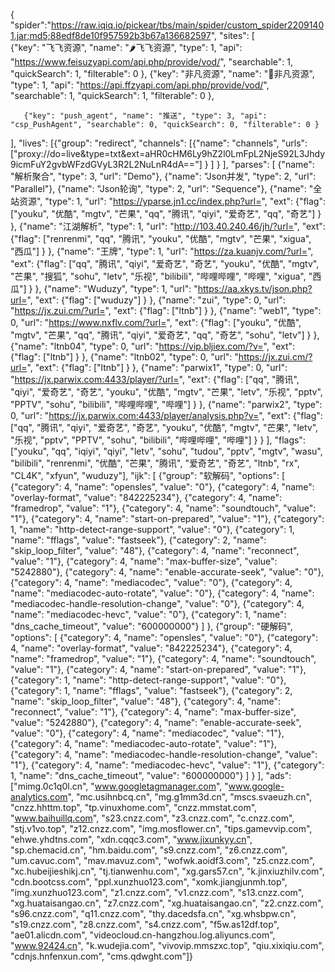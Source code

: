 {
"spider":"https://raw.iqiq.io/pickear/tbs/main/spider/custom_spider22091401.jar;md5;88edf8de10f957592b3b67a136682597",
    "sites": 
    [  
      {"key": "飞飞资源", "name": "🌶飞飞资源", "type": 1, "api": "https://www.feisuzyapi.com/api.php/provide/vod/", "searchable": 1, "quickSearch": 1, "filterable": 0 },
      {"key": "非凡资源", "name": "🍱非凡资源", "type": 1, "api": "https://api.ffzyapi.com/api.php/provide/vod/", "searchable": 1, "quickSearch": 1, "filterable": 0 },
        
       {"key": "push_agent", "name": "推送", "type": 3, "api": "csp_PushAgent", "searchable": 0, "quickSearch": 0, "filterable": 0 }
  ], 
  "lives": [{"group": "redirect", "channels": [{"name": "channels", "urls": ["proxy://do=live&type=txt&ext=aHR0cHM6Ly9hZ2l0LmFpL2NjeS92L3Jhdy9icmFuY2gvbWFzdGVyL3R2L2NuLnR4dA=="] } ] } ], 
  "parses": [
    {"name": "解析聚合", "type": 3, "url": "Demo"},
    {"name": "Json并发", "type": 2, "url": "Parallel"},
    {"name": "Json轮询", "type": 2, "url": "Sequence"},
    {"name": "全站资源", "type": 1, "url": "https://yparse.jn1.cc/index.php?url=", "ext": {"flag": ["youku", "优酷", "mgtv", "芒果", "qq", "腾讯", "qiyi", "爱奇艺", "qq", "奇艺"] } },
    {"name": "江湖解析", "type": 1, "url": "http://103.40.240.46/jh/?url=", "ext": {"flag": ["renrenmi", "qq", "腾讯", "youku", "优酷", "mgtv", "芒果", "xigua", "西瓜"] } },
    {"name": "王牌", "type": 1, "url": "https://za.kuanjv.com/?url=", "ext": {"flag": ["qq", "腾讯", "qiyi", "爱奇艺", "奇艺", "youku", "优酷", "mgtv", "芒果", "搜狐", "sohu", "letv", "乐视", "bilibili", "哔哩哔哩", "哔哩", "xigua", "西瓜"] } },
    {"name": "Wuduzy", "type": 1, "url": "https://aa.xkys.tv/json.php?url=", "ext": {"flag": ["wuduzy"] } },
    {"name": "zui", "type": 0, "url": "https://jx.zui.cm/?url=", "ext": {"flag": ["ltnb"] } },
    {"name": "web1", "type": 0, "url": "https://www.nxflv.com/?url=", "ext": {"flag": ["youku", "优酷", "mgtv", "芒果", "qq", "腾讯", "qiyi", "爱奇艺", "qq", "奇艺", "sohu", "letv"] } },
    {"name": "ltnb04", "type": 0, "url": "https://vip.bljiex.com/?v=", "ext": {"flag": ["ltnb"] } },
    {"name": "ltnb02", "type": 0, "url": "https://jx.zui.cm/?url=", "ext": {"flag": ["ltnb"] } },
    {"name": "parwix1", "type": 0, "url": "https://jx.parwix.com:4433/player/?url=", "ext": {"flag": ["qq", "腾讯", "qiyi", "爱奇艺", "奇艺", "youku", "优酷", "mgtv", "芒果", "letv", "乐视", "pptv", "PPTV", "sohu", "bilibili", "哔哩哔哩", "哔哩"] } },
    {"name": "parwix2", "type": 0, "url": "https://jx.parwix.com:4433/player/analysis.php?v=", "ext": {"flag": ["qq", "腾讯", "qiyi", "爱奇艺", "奇艺", "youku", "优酷", "mgtv", "芒果", "letv", "乐视", "pptv", "PPTV", "sohu", "bilibili", "哔哩哔哩", "哔哩"] } } ], "flags": ["youku", "qq", "iqiyi", "qiyi", "letv", "sohu", "tudou", "pptv", "mgtv", "wasu", "bilibili", "renrenmi", "优酷", "芒果", "腾讯", "爱奇艺", "奇艺", "ltnb", "rx", "CL4K", "xfyun", "wuduzy"],
  "ijk": [
    {"group": "软解码", "options": [
      {"category": 4, "name": "opensles", "value": "0"},
      {"category": 4, "name": "overlay-format", "value": "842225234"},
      {"category": 4, "name": "framedrop", "value": "1"},
      {"category": 4, "name": "soundtouch", "value": "1"},
      {"category": 4, "name": "start-on-prepared", "value": "1"},
      {"category": 1, "name": "http-detect-range-support", "value": "0"},
      {"category": 1, "name": "fflags", "value": "fastseek"},
      {"category": 2, "name": "skip_loop_filter", "value": "48"},
      {"category": 4, "name": "reconnect", "value": "1"},
      {"category": 4, "name": "max-buffer-size", "value": "5242880"},
      {"category": 4, "name": "enable-accurate-seek", "value": "0"},
      {"category": 4, "name": "mediacodec", "value": "0"},
      {"category": 4, "name": "mediacodec-auto-rotate", "value": "0"},
      {"category": 4, "name": "mediacodec-handle-resolution-change", "value": "0"},
      {"category": 4, "name": "mediacodec-hevc", "value": "0"},
      {"category": 1, "name": "dns_cache_timeout", "value": "600000000"} ] },
    {"group": "硬解码", "options": [
      {"category": 4, "name": "opensles", "value": "0"},
      {"category": 4, "name": "overlay-format", "value": "842225234"},
      {"category": 4, "name": "framedrop", "value": "1"},
      {"category": 4, "name": "soundtouch", "value": "1"},
      {"category": 4, "name": "start-on-prepared", "value": "1"},
      {"category": 1, "name": "http-detect-range-support", "value": "0"},
      {"category": 1, "name": "fflags", "value": "fastseek"},
      {"category": 2, "name": "skip_loop_filter", "value": "48"},
      {"category": 4, "name": "reconnect", "value": "1"},
      {"category": 4, "name": "max-buffer-size", "value": "5242880"},
      {"category": 4, "name": "enable-accurate-seek", "value": "0"},
      {"category": 4, "name": "mediacodec", "value": "1"},
      {"category": 4, "name": "mediacodec-auto-rotate", "value": "1"},
      {"category": 4, "name": "mediacodec-handle-resolution-change", "value": "1"},
      {"category": 4, "name": "mediacodec-hevc", "value": "1"},
      {"category": 1, "name": "dns_cache_timeout", "value": "600000000"} 
      ] } 
  ], 
"ads": ["mimg.0c1q0l.cn", "www.googletagmanager.com", "www.google-analytics.com", "mc.usihnbcq.cn", "mg.g1mm3d.cn", "mscs.svaeuzh.cn", "cnzz.hhttm.top", "tp.vinuxhome.com", "cnzz.mmstat.com", "www.baihuillq.com", "s23.cnzz.com", "z3.cnzz.com", "c.cnzz.com", "stj.v1vo.top", "z12.cnzz.com", "img.mosflower.cn", "tips.gamevvip.com", "ehwe.yhdtns.com", "xdn.cqqc3.com", "www.jixunkyy.cn", "sp.chemacid.cn", "hm.baidu.com", "s9.cnzz.com", "z6.cnzz.com", "um.cavuc.com", "mav.mavuz.com", "wofwk.aoidf3.com", "z5.cnzz.com", "xc.hubeijieshikj.cn", "tj.tianwenhu.com", "xg.gars57.cn", "k.jinxiuzhilv.com", "cdn.bootcss.com", "ppl.xunzhuo123.com", "xomk.jiangjunmh.top", "img.xunzhuo123.com", "z1.cnzz.com", "v1.cnzz.com", "s13.cnzz.com", "xg.huataisangao.cn", "z7.cnzz.com", "xg.huataisangao.cn", "z2.cnzz.com", "s96.cnzz.com", "q11.cnzz.com", "thy.dacedsfa.cn", "xg.whsbpw.cn", "s19.cnzz.com", "z8.cnzz.com", "s4.cnzz.com", "f5w.as12df.top", "ae01.alicdn.com", "videocloud.cn-hangzhou.log.aliyuncs.com", "www.92424.cn", "k.wudejia.com", "vivovip.mmszxc.top", "qiu.xixiqiu.com", "cdnjs.hnfenxun.com", "cms.qdwght.com"]}
